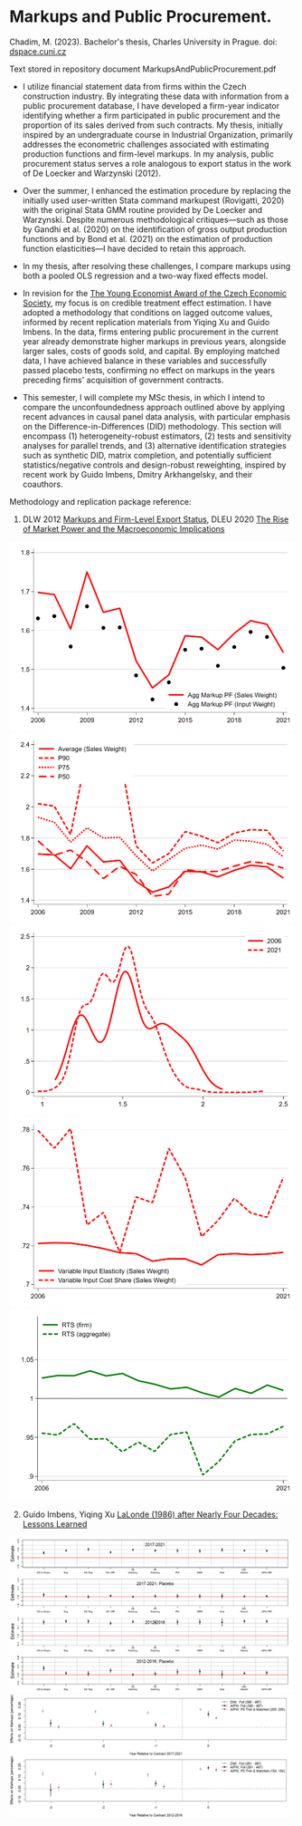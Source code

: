 
# Markups and Public Procurement.
Chadim, M. (2023). Bachelor's thesis, Charles University in Prague. doi: [dspace.cuni.cz](https://dspace.cuni.cz/handle/20.500.11956/184831#xmluiArtifactToplinksNavigationhead_all_of_dspace_links)

Text stored in repository document MarkupsAndPublicProcurement.pdf

- I utilize financial statement data from firms within the Czech construction industry. By integrating these data with information from a public procurement database, I have developed a firm-year indicator identifying whether a firm participated in public procurement and the proportion of its sales derived from such contracts. My thesis, initially inspired by an undergraduate course in Industrial Organization, primarily addresses the econometric challenges associated with estimating production functions and firm-level markups. In my analysis, public procurement status serves a role analogous to export status in the work of De Loecker and Warzynski (2012).

- Over the summer, I enhanced the estimation procedure by replacing the initially used user-written Stata command markupest (Rovigatti, 2020) with the original Stata GMM routine provided by De Loecker and Warzynski. Despite numerous methodological critiques—such as those by Gandhi et al. (2020) on the identification of gross output production functions and by Bond et al. (2021) on the estimation of production function elasticities—I have decided to retain this approach.

- In my thesis, after resolving these challenges, I compare markups using both a pooled OLS regression and a two-way fixed effects model.

- In revision for the [The Young Economist Award of the Czech Economic Society](https://cse.cz/en/page/31st-young-economist-of-the-year-award), my focus is on credible treatment effect estimation. I have adopted a methodology that conditions on lagged outcome values, informed by recent replication materials from Yiqing Xu and Guido Imbens. In the data, firms entering public procurement in the current year already demonstrate higher markups in previous years, alongside larger sales, costs of goods sold, and capital. By employing matched data, I have achieved balance in these variables and successfully passed placebo tests, confirming no effect on markups in the years preceding firms' acquisition of government contracts.

- This semester, I will complete my MSc thesis, in which I intend to compare the unconfoundedness approach outlined above by applying recent advances in causal panel data analysis, with particular emphasis on the Difference-in-Differences (DID) methodology. This section will encompass (1) heterogeneity-robust estimators, (2) tests and sensitivity analyses for parallel trends, and (3) alternative identification strategies such as synthetic DID, matrix completion, and potentially sufficient statistics/negative controls and design-robust reweighting, inspired by recent work by Guido Imbens, Dmitry Arkhangelsky, and their coauthors.

Methodology and replication package reference: 

1. DLW 2012 [Markups and Firm-Level Export Status](https://www.aeaweb.org/articles?id=10.1257/aer.102.6.2437), DLEU 2020 [The Rise of Market Power and the Macroeconomic Implications](https://academic.oup.com/qje/article/135/2/561/5714769?login=true)


<p float="left">
  <img src="/Fig1.png"/>
  <img src="/Fig2a.png"/> 
  <img src="/Fig2b.png"/>
  <img src="/Fig3.png"/>
  <img src="/Fig4.png"/>
</p>




    
2. Guido Imbens, Yiqing Xu [LaLonde (1986) after Nearly Four Decades: Lessons Learned](https://arxiv.org/abs/2406.00827)

<p float="left">
  <img src="/Rplot02.png"/>
  <img src="/Rplot03.png"/> 
</p>



